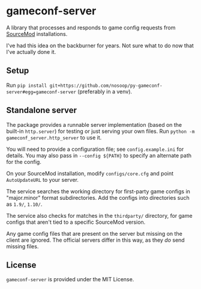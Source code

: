 # gameconf-server
A library that processes and responds to game config requests from [SourceMod][] installations.

I've had this idea on the backburner for years.
Not sure what to do now that I've actually done it.

[SourceMod]: https://www.sourcemod.net/

## Setup
Run `pip install git+https://github.com/nosoop/py-gameconf-server#egg=gameconf-server`
(preferably in a venv).

## Standalone server
The package provides a runnable server implementation (based on the built-in `http.server`) for
testing or just serving your own files.  Run `python -m gameconf_server.http_server` to use it.

You will need to provide a configuration file; see `config.example.ini` for details.  You may
also pass in `--config ${PATH}` to specify an alternate path for the config.

On your SourceMod installation, modify `configs/core.cfg` and point `AutoUpdateURL` to your
server.

The service searches the working directory for first-party game configs in "major.minor" format
subdirectories.  Add the configs into directories such as `1.9/`, `1.10/`.

The service also checks for matches in the `thirdparty/` directory, for game configs
that aren't tied to a specific SourceMod version.

Any game config files that are present on the server but missing on the client are ignored.
The official servers differ in this way, as they *do* send missing files.

## License
`gameconf-server` is provided under the MIT License.
